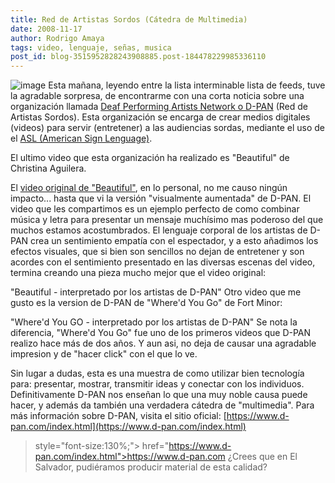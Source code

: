 ```yaml
---
title: Red de Artistas Sordos (Cátedra de Multimedia)
date: 2008-11-17
author: Rodrigo Amaya
tags: video, lenguaje, señas, musica
post_id: blog-3515952828243908885.post-184478229985336110
---
```


![image](https://1.bp.blogspot.com/_ayvorITawE4/SSIxbk8W4mI/AAAAAAAABaQ/U5aZvuQIltI/s320/dpan_logo.jpg)    Esta mañana,
leyendo entre la lista interminable lista de feeds, tuve la agradable sorpresa, de encontrarme con una corta noticia sobre una organización llamada [Deaf Performing Artists Network o D-PAN](https://www.d-pan.com/index.html) (Red de Artistas Sordos). Esta organización se encarga de crear medios digitales (videos) para servir (entretener) a las audiencias sordas, mediante el uso de el [ASL (American Sign Lenguage)](https://en.wikipedia.org/wiki/American_Sign_Language).

El ultimo video que esta organización ha realizado es "Beautiful" de Christina Aguilera.

El [video original de "Beautiful"](https://ca.youtube.com/watch?v=KNthqC2fsVw), en lo personal, no me causo ningún impacto... hasta que vi la versión "visualmente aumentada" de D-PAN. El video que les compartimos es un ejemplo perfecto de como combinar música y letra para presentar un mensaje muchísimo mas poderoso del que muchos estamos acostumbrados. El lenguaje corporal de los artistas de D-PAN crea un sentimiento empatía con el espectador, y a esto añadimos los efectos visuales, que si bien son sencillos no dejan de entretener y son acordes con el sentimiento presentado en las diversas escenas del video, termina creando una pieza mucho mejor que el video original:

"Beautiful - interpretado
por los artistas de D-PAN" Otro video que me gusto es la version de D-PAN de "Where'd You Go" de Fort Minor:

"Where'd You GO -
interpretado por los artistas de D-PAN" Se nota la diferencia, "Where'd You Go" fue uno de los primeros videos que D-PAN realizo hace más de dos años. Y aun asi, no deja de causar una agradable impresion y de "hacer click" con el que lo ve.

Sin lugar a dudas, esta es una muestra de como utilizar bien tecnología para: presentar, mostrar, transmitir ideas y conectar con los individuos. Definitivamente D-PAN nos enseñan lo que una muy noble causa puede hacer, y además da también una verdadera cátedra de "multimedia". Para más información sobre D-PAN, visita el sitio oficial:
[https://www.d-pan.com/index.html](https://www.d-pan.com/index.html)
> style="font-size:130%;"> href="https://www.d-pan.com/index.html">https://www.d-pan.com
¿Crees que en El Salvador, pudiéramos producir material de esta calidad?
